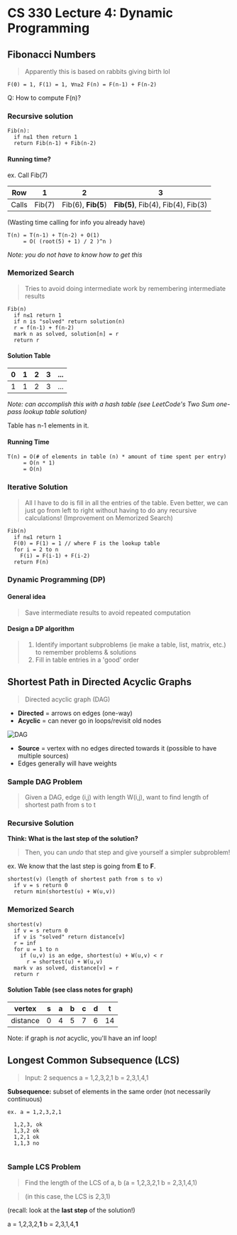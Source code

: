 # CS 330 Lecture 4: Dynamic Programming

## Fibonacci Numbers

> Apparently this is based on rabbits giving birth lol

`F(0) = 1, F(1) = 1, ∀n≥2 F(n) = F(n-1) + F(n-2)`

Q: How to compute F(n)? 

### Recursive solution

```
Fib(n):
  if n≤1 then return 1
  return Fib(n-1) + Fib(n-2)
```

#### Running time?

ex. Call Fib(7)

Row    | 1      | 2                  | 3    
---    | ---    | ---                | ---
Calls  | Fib(7) | Fib(6), **Fib(5**) | **Fib(5)**, Fib(4), Fib(4), Fib(3) 

(Wasting time calling for info you already have)

```
T(n) = T(n-1) + T(n-2) + O(1)
     = O( (root(5) + 1) / 2 )^n )
```

*Note: you do not have to know how to get this*

### Memorized Search

> Tries to avoid doing intermediate work by remembering intermediate results

```
Fib(n)
  if n≤1 return 1
  if n is "solved" return solution(n) 
  r = f(n-1) + f(n-2)
  mark n as solved, solution[n] = r
  return r 
```
#### Solution Table

0   | 1   | 2   | 3   | ...
--- | --- | --- | --- | --- 
1   | 1   | 2   | 3   | ...

*Note: can accomplish this with a hash table (see LeetCode's Two Sum one-pass lookup table solution)*

Table has n-1 elements in it. 

#### Running Time

```
T(n) = O(# of elements in table (n) * amount of time spent per entry)
     = O(n * 1) 
     = O(n)
```

### Iterative Solution

> All I have to do is fill in all the entries of the table. Even better, we can just go from left to right without having to do any recursive calculations! (Improvement on Memorized Search)

```
Fib(n)
  if n≤1 return 1
  F(0) = F(1) = 1 // where F is the lookup table
  for i = 2 to n
    F(i) = F(i-1) + F(i-2)
  return F(n)
```

### Dynamic Programming (DP)

#### General idea

> Save intermediate results to avoid repeated computation 

#### Design a DP algorithm

> 1. Identify important subproblems (ie make a table, list, matrix, etc.) to remember problems & solutions
> 2. Fill in table entries in a 'good' order 

## Shortest Path in Directed Acyclic Graphs

> Directed acyclic graph (DAG)

* **Directed** = arrows on edges (one-way)
* **Acyclic** = can never go in loops/revisit old nodes

![DAG](https://upload.wikimedia.org/wikipedia/commons/4/4b/Directed_acyclic_graph.svg)

* **Source** = vertex with no edges directed towards it (possible to have multiple sources)
* Edges generally will have weights 

### Sample DAG Problem

> Given a DAG, edge (i,j) with length W(i,j), want to find length of shortest path from s to t

### Recursive Solution

**Think: What is the last step of the solution?**

> Then, you can *undo* that step and give yourself a simpler subproblem!

ex. We know that the last step is going from **E** to **F**.

```
shortest(v) (length of shortest path from s to v)
  if v = s return 0
  return min(shortest(u) + W(u,v))
```

### Memorized Search

```
shortest(v)
  if v = s return 0
  if v is "solved" return distance[v]
  r = inf
  for u = 1 to n
    if (u,v) is an edge, shortest(u) + W(u,v) < r
      r = shortest(u) + W(u,v)
  mark v as solved, distance[v] = r
  return r
```

#### Solution Table (see class notes for graph)

vertex    |s   | a   | b   | c   | d   | t
---       |--- | --- | --- | --- | --- | ---
distance  | 0  | 4   | 5   | 7   | 6   |  14

Note: if graph is *not* acyclic, you'll have an inf loop!

## Longest Common Subsequence (LCS)

> Input: 2 sequencs a = 1,2,3,2,1 b = 2,3,1,4,1

**Subsequence:** subset of elements in the same order (not necessarily continuous)

```
ex. a = 1,2,3,2,1

  1,2,3, ok
  1,3,2 ok
  1,2,1 ok
  1,1,3 no
  
```

### Sample LCS Problem

> Find the length of the LCS of a, b (a = 1,2,3,2,1 b = 2,3,1,4,1)

> (in this case, the LCS is 2,3,1)

(recall: look at the **last step** of the solution!)

a = 1,2,3,2,**1**
b = 2,3,1,4,**1**





